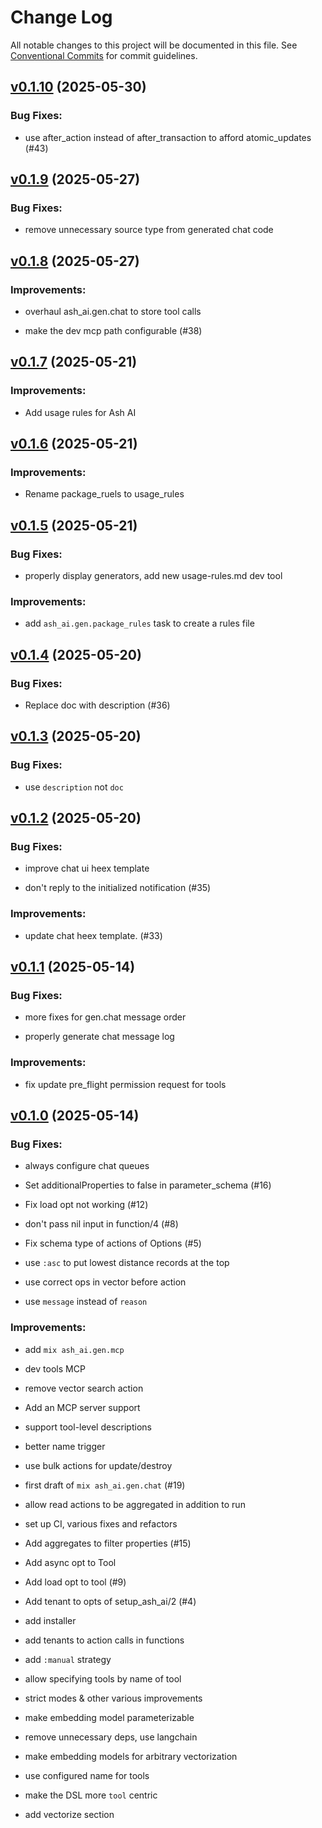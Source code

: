 # Change Log

All notable changes to this project will be documented in this file.
See [Conventional Commits](Https://conventionalcommits.org) for commit guidelines.

<!-- changelog -->

## [v0.1.10](https://github.com/ash-project/ash_ai/compare/v0.1.9...v0.1.10) (2025-05-30)




### Bug Fixes:

* use after_action instead of after_transaction to afford atomic_updates (#43)

## [v0.1.9](https://github.com/ash-project/ash_ai/compare/v0.1.8...v0.1.9) (2025-05-27)




### Bug Fixes:

* remove unnecessary source type from generated chat code

## [v0.1.8](https://github.com/ash-project/ash_ai/compare/v0.1.7...v0.1.8) (2025-05-27)




### Improvements:

* overhaul ash_ai.gen.chat to store tool calls

* make the dev mcp path configurable (#38)

## [v0.1.7](https://github.com/ash-project/ash_ai/compare/v0.1.6...v0.1.7) (2025-05-21)




### Improvements:

* Add usage rules for Ash AI

## [v0.1.6](https://github.com/ash-project/ash_ai/compare/v0.1.5...v0.1.6) (2025-05-21)

### Improvements:

* Rename package_ruels to usage_rules


## [v0.1.5](https://github.com/ash-project/ash_ai/compare/v0.1.4...v0.1.5) (2025-05-21)




### Bug Fixes:

* properly display generators, add new usage-rules.md dev tool

### Improvements:

* add `ash_ai.gen.package_rules` task to create a rules file

## [v0.1.4](https://github.com/ash-project/ash_ai/compare/v0.1.3...v0.1.4) (2025-05-20)




### Bug Fixes:

* Replace doc with description (#36)

## [v0.1.3](https://github.com/ash-project/ash_ai/compare/v0.1.2...v0.1.3) (2025-05-20)




### Bug Fixes:

* use `description` not `doc`

## [v0.1.2](https://github.com/ash-project/ash_ai/compare/v0.1.1...v0.1.2) (2025-05-20)




### Bug Fixes:

* improve chat ui heex template

* don't reply to the initialized notification (#35)

### Improvements:

* update chat heex template. (#33)

## [v0.1.1](https://github.com/ash-project/ash_ai/compare/v0.1.0...v0.1.1) (2025-05-14)




### Bug Fixes:

* more fixes for gen.chat message order

* properly generate chat message log

### Improvements:

* fix update pre_flight permission request for tools

## [v0.1.0](https://github.com/ash-project/ash_ai/compare/v0.1.0...v0.1.0) (2025-05-14)




### Bug Fixes:

* always configure chat queues

* Set additionalProperties to false in parameter_schema (#16)

* Fix load opt not working (#12)

* don't pass nil input in function/4 (#8)

* Fix schema type of actions of Options (#5)

* use `:asc` to put lowest distance records at the top

* use correct ops in vector before action

* use `message` instead of `reason`

### Improvements:

* add `mix ash_ai.gen.mcp`

* dev tools MCP

* remove vector search action

* Add an MCP server support

* support tool-level descriptions

* better name trigger

* use bulk actions for update/destroy

* first draft of `mix ash_ai.gen.chat` (#19)

* allow read actions to be aggregated in addition to run

* set up CI, various fixes and refactors

* Add aggregates to filter properties (#15)

* Add async opt to Tool

* Add load opt to tool (#9)

* Add tenant to opts of setup_ash_ai/2 (#4)

* add installer

* add tenants to action calls in functions

* add `:manual` strategy

* allow specifying tools by name of tool

* strict modes & other various improvements

* make embedding model parameterizable

* remove unnecessary deps, use langchain

* make embedding models for arbitrary vectorization

* use configured name for tools

* make the DSL more `tool` centric

* add vectorize section
